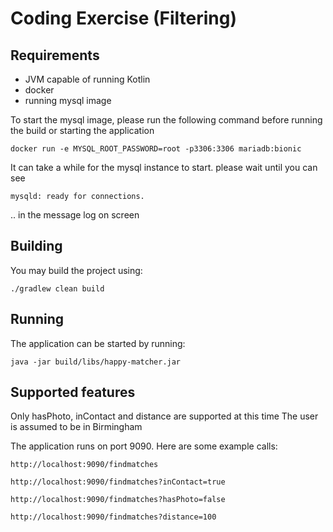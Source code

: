 # Coding Exercise (Filtering)

## Requirements
* JVM capable of running Kotlin
* docker
* running mysql image

To start the mysql image, please run the following command before running the build or starting the application

`docker run -e MYSQL_ROOT_PASSWORD=root -p3306:3306 mariadb:bionic`

It can take a while for the mysql instance to start. please wait until you can see

`mysqld: ready for connections.`

.. in the message log on screen

## Building

You may build the project using:

`./gradlew clean build`

## Running

The application can be started by running:

`java -jar build/libs/happy-matcher.jar`

## Supported features
Only hasPhoto, inContact and distance are supported at this time
The user is assumed to be in Birmingham

The application runs on port 9090. Here are some example calls:

`http://localhost:9090/findmatches`

`http://localhost:9090/findmatches?inContact=true`

`http://localhost:9090/findmatches?hasPhoto=false`

`http://localhost:9090/findmatches?distance=100`
